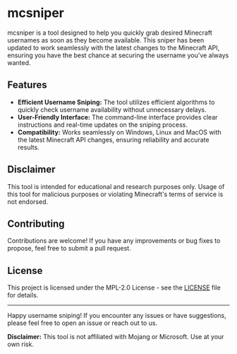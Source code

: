 # mcsniper

mcsniper is a tool designed to help you quickly grab desired Minecraft usernames as soon as they become available. This sniper has been updated to work seamlessly with the latest changes to the Minecraft API, ensuring you have the best chance at securing the username you've always wanted.

## Features

- **Efficient Username Sniping:** The tool utilizes efficient algorithms to quickly check username availability without unnecessary delays.
- **User-Friendly Interface:** The command-line interface provides clear instructions and real-time updates on the sniping process.
- **Compatibility:** Works seamlessly on Windows, Linux and MacOS with the latest Minecraft API changes, ensuring reliability and accurate results.

## Disclaimer

This tool is intended for educational and research purposes only. Usage of this tool for malicious purposes or violating Minecraft's terms of service is not endorsed.

## Contributing

Contributions are welcome! If you have any improvements or bug fixes to propose, feel free to submit a pull request.

## License

This project is licensed under the MPL-2.0 License - see the [LICENSE](LICENSE) file for details.

---

Happy username sniping! If you encounter any issues or have suggestions, please feel free to open an issue or reach out to us.

**Disclaimer:** This tool is not affiliated with Mojang or Microsoft. Use at your own risk.